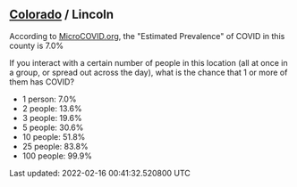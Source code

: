 
## [Colorado](/united-states/colorado) / Lincoln

According to [MicroCOVID.org](http://microcovid.org),
the "Estimated Prevalence" of COVID in this county is 7.0%

If you interact with a certain number of people in this location
(all at once in a group, or spread out across the day), what is the chance that
1 or more of them has COVID?

- 1 person: 7.0%
- 2 people: 13.6%
- 3 people: 19.6%
- 5 people: 30.6%
- 10 people: 51.8%
- 25 people: 83.8%
- 100 people: 99.9%

Last updated: 2022-02-16 00:41:32.520800 UTC
